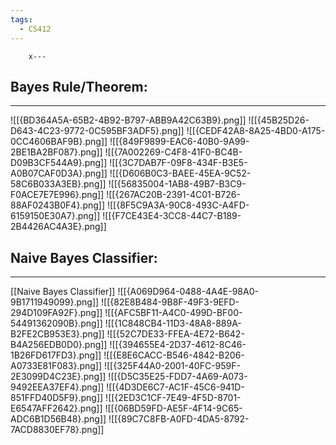 ```yaml
---
tags:
  - CS412
---
```

		x---
## Bayes Rule/Theorem:
---
![[{BD364A5A-65B2-4B92-B797-ABB9A42C63B9}.png]]
![[{45B25D26-D643-4C23-9772-0C595BF3ADF5}.png]]
![[{CEDF42A8-8A25-4BD0-A175-0CC4606BAF9B}.png]]
![[{849F9899-EAC6-40B0-9A99-2BE1BA2BF087}.png]]
![[{7A002269-C4F8-41F0-BC4B-D09B3CF544A9}.png]]
![[{3C7DAB7F-09F8-434F-B3E5-A0B07CAF0D3A}.png]]
![[{D606B0C3-BAEE-45EA-9C52-58C6B033A3EB}.png]]
![[{56835004-1AB8-49B7-B3C9-F0ACE7E7E996}.png]]
![[{267AC20B-2391-4C01-B726-88AF0243B0F4}.png]]
![[{8F5C9A3A-90C8-493C-A4FD-6159150E30A7}.png]]
![[{F7CE43E4-3CC8-44C7-B189-2B4426AC4A3E}.png]]

## Naive Bayes Classifier:
---
[[Naive Bayes Classifier]]
![[{A069D964-0488-4A4E-98A0-9B1711949099}.png]]
![[{82E8B484-9B8F-49F3-9EFD-294D109FA92F}.png]]
![[{AFC5BF11-A4C0-499D-BF00-54491362090B}.png]]
![[{1C848CB4-11D3-48A8-889A-B2FE2CB953E3}.png]]
![[{52C7DE33-FFEA-4E72-B642-B4A256EDB0D0}.png]]
![[{394655E4-2D37-4612-8C46-1B26FD617FD3}.png]]
![[{E8E6CACC-B546-4842-B206-A0733E81F083}.png]]
![[{325F44A0-2001-40FC-959F-2E3099D4C23E}.png]]
![[{D5C35E25-FDD7-4A69-A073-9492EEA37EF4}.png]]
![[{4D3DE6C7-AC1F-45C6-941D-851FFD40D5F9}.png]]
![[{2ED3C1CF-7E49-4F5D-8701-E6547AFF2642}.png]]
![[{06BD59FD-AE5F-4F14-9C65-ADC6B1D56B48}.png]]
![[{89C7C8FB-A0FD-4DA5-8792-7ACD8830EF78}.png]]

